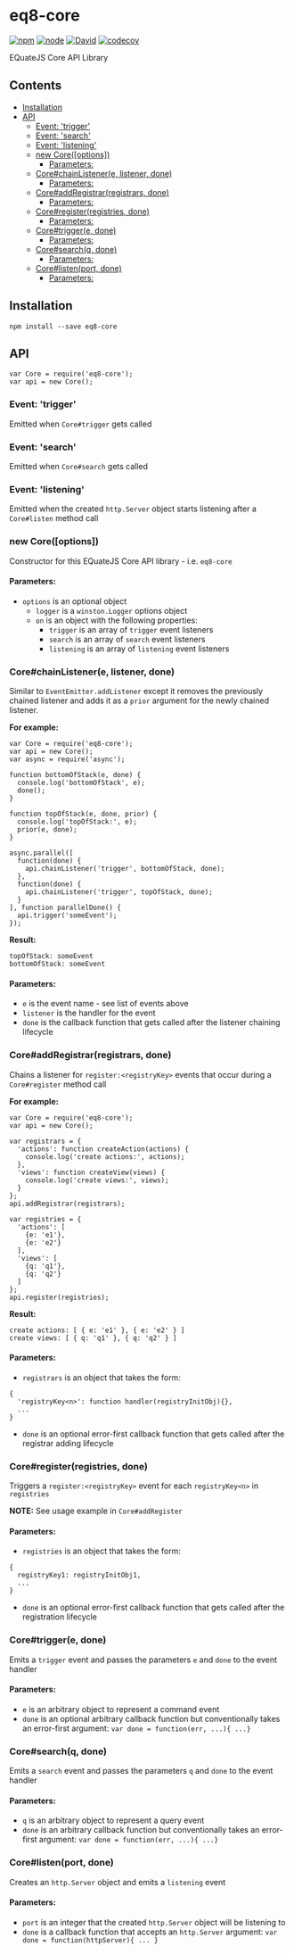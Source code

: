 # eq8-core

[![npm](https://img.shields.io/npm/v/eq8-core.svg?maxAge=2592000)](https://npmjs.com/package/eq8-core) [![node](https://img.shields.io/node/v/eq8-core.svg?maxAge=2592000)](https://npmjs.com/package/eq8-core)
[![David](https://img.shields.io/david/eq8/eq8-core.svg?maxAge=2592000)](https://david-dm.org/eq8/eq8-core) [![codecov](https://codecov.io/gh/eq8/eq8-core/branch/master/graph/badge.svg)](https://codecov.io/gh/eq8/eq8-core)

EQuateJS Core API Library

<!-- START doctoc generated TOC please keep comment here to allow auto update -->
<!-- DON'T EDIT THIS SECTION, INSTEAD RE-RUN doctoc TO UPDATE -->
## Contents

- [Installation](#installation)
- [API](#api)
  - [Event: 'trigger'](#event-trigger)
  - [Event: 'search'](#event-search)
  - [Event: 'listening'](#event-listening)
  - [new Core([options])](#new-coreoptions)
    - [Parameters:](#parameters)
  - [Core#chainListener(e, listener, done)](#corechainlistenere-listener-done)
    - [Parameters:](#parameters-1)
  - [Core#addRegistrar(registrars, done)](#coreaddregistrarregistrars-done)
    - [Parameters:](#parameters-2)
  - [Core#register(registries, done)](#coreregisterregistries-done)
    - [Parameters:](#parameters-3)
  - [Core#trigger(e, done)](#coretriggere-done)
    - [Parameters:](#parameters-4)
  - [Core#search(q, done)](#coresearchq-done)
    - [Parameters:](#parameters-5)
  - [Core#listen(port, done)](#corelistenport-done)
    - [Parameters:](#parameters-6)

<!-- END doctoc generated TOC please keep comment here to allow auto update -->

## Installation

```
npm install --save eq8-core
```

## API

```
var Core = require('eq8-core');
var api = new Core();
```

### Event: 'trigger'

Emitted when `Core#trigger` gets called

### Event: 'search'

Emitted when `Core#search` gets called

### Event: 'listening'

Emitted when the created `http.Server` object starts listening after a `Core#listen` method call

### new Core([options])

Constructor for this EQuateJS Core API library - i.e. `eq8-core`

#### Parameters:

- `options` is an optional object
  - `logger` is a `winston.Logger` options object
  - `on` is an object with the following properties:
     - `trigger` is an array of `trigger` event listeners
     - `search` is an array of `search` event listeners
     - `listening` is an array of `listening` event listeners

### Core#chainListener(e, listener, done)

Similar to `EventEmitter.addListener` except it removes the previously chained listener and adds it as a `prior` argument for the newly chained listener.

**For example:**

```
var Core = require('eq8-core');
var api = new Core();
var async = require('async');

function bottomOfStack(e, done) {
  console.log('bottomOfStack', e);
  done();
}

function topOfStack(e, done, prior) {
  console.log('topOfStack:', e);
  prior(e, done);
}

async.parallel([
  function(done) {
    api.chainListener('trigger', bottomOfStack, done);
  },
  function(done) {
    api.chainListener('trigger', topOfStack, done); 
  }
], function parallelDone() {
  api.trigger('someEvent');
});
```

**Result:**

```
topOfStack: someEvent
bottomOfStack: someEvent
```

#### Parameters:

- `e` is the event name - see list of events above
- `listener` is the handler for the event
- `done` is the callback function that gets called after the listener chaining lifecycle

### Core#addRegistrar(registrars, done)

Chains a listener for `register:<registryKey>` events that occur during a `Core#register` method call

**For example:**

```
var Core = require('eq8-core');
var api = new Core();

var registrars = {
  'actions': function createAction(actions) {
    console.log('create actions:', actions);
  },
  'views': function createView(views) {
    console.log('create views:', views);
  }
};
api.addRegistrar(registrars);

var registries = {
  'actions': [
    {e: 'e1'},
    {e: 'e2'}
  ],
  'views': [
    {q: 'q1'},
    {q: 'q2'}
  ]
};
api.register(registries);

```

**Result:**

```
create actions: [ { e: 'e1' }, { e: 'e2' } ]
create views: [ { q: 'q1' }, { q: 'q2' } ]
```

#### Parameters:

- `registrars` is an object that takes the form:

```
{
  'registryKey<n>': function handler(registryInitObj){},
  ...
}
``` 

- `done` is an optional error-first callback function that gets called after the registrar adding lifecycle

### Core#register(registries, done)

Triggers a `register:<registryKey>` event for each `registryKey<n>` in `registries`

**NOTE:** See usage example in `Core#addRegister`

#### Parameters:

- `registries` is an object that takes the form:

```
{
  registryKey1: registryInitObj1,
  ...
}
```


- `done` is an optional error-first callback function that gets called after the registration lifecycle

### Core#trigger(e, done)

Emits a `trigger` event and passes the parameters `e` and `done` to the event handler

#### Parameters:

- `e` is an arbitrary object to represent a command event
- `done` is an optional arbitrary callback function but conventionally takes an error-first argument: `var done = function(err, ...){ ...}`

### Core#search(q, done)

Emits a `search` event and passes the parameters `q` and `done` to the event handler

#### Parameters:

- `q` is an arbitrary object to represent a query event
- `done` is an arbitrary callback function but conventionally takes an error-first argument: `var done = function(err, ...){ ...}`

### Core#listen(port, done)

Creates an `http.Server` object and emits a `listening` event

#### Parameters:

- `port` is an integer that the created `http.Server` object will be listening to
- `done` is a callback function that accepts an `http.Server` argument: `var done = function(httpServer){ ... }`
